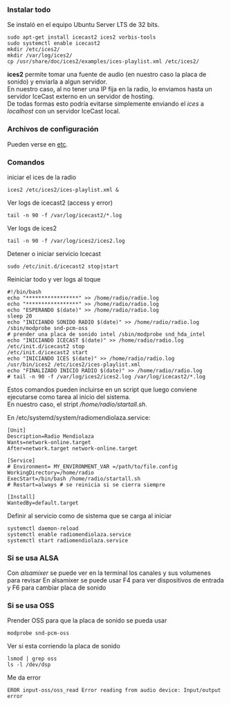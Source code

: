 ### Instalar todo

Se instaló en el equipo Ubuntu Server LTS de 32 bits.  

```
sudo apt-get install icecast2 ices2 vorbis-tools
sudo systemctl enable icecast2
mkdir /etc/ices2/
mkdir /var/log/ices2/
cp /usr/share/doc/ices2/examples/ices-playlist.xml /etc/ices2/ 
```

**ices2** permite tomar una fuente de audio (en nuestro caso la placa de sonido) y enviarla a algun servidor.  
En nuestro caso, al no tener una IP fija en la radio, lo enviamos hasta un servidor IceCast externo en un servidor de hosting.  
De todas formas esto podría evitarse simplemente enviando el _ices_ a _localhost_ con un servidor IceCast local.  

### Archivos de configuración
Pueden verse en [etc](etc/).  

### Comandos
iniciar el ices de la radio  
```
ices2 /etc/ices2/ices-playlist.xml &
```

Ver logs de icecast2 (access y error)
```
tail -n 90 -f /var/log/icecast2/*.log
```

Ver logs de ices2
```
tail -n 90 -f /var/log/ices2/ices2.log
```

Detener o iniciar servicio Icecast
```
sudo /etc/init.d/icecast2 stop|start
```

Reiniciar todo y ver logs al toque
```
#!/bin/bash
echo "*****************" >> /home/radio/radio.log
echo "*****************" >> /home/radio/radio.log
echo "ESPERANDO $(date)" >> /home/radio/radio.log
sleep 20
echo "INICIANDO SONIDO RADIO $(date)" >> /home/radio/radio.log
/sbin/modprobe snd-pcm-oss
# prender una placa de sonido intel /sbin/modprobe snd_hda_intel
echo "INICIANDO ICECAST $(date)" >> /home/radio/radio.log
/etc/init.d/icecast2 stop
/etc/init.d/icecast2 start
echo "INICIANDO ICES $(date)" >> /home/radio/radio.log
/usr/bin/ices2 /etc/ices2/ices-playlist.xml 
echo "FINALIZADO INICIO RADIO $(date)" >> /home/radio/radio.log
# tail -n 90 -f /var/log/ices2/ices2.log /var/log/icecast2/*.log
```

Estos comandos pueden incluirse en un script que luego conviene ejecutarse como tarea al inicio del sistema.  
En nuestro caso, el stript _/home/radio/startall.sh_.  

En /etc/systemd/system/radiomendiolaza.service:

```
[Unit]
Description=Radio Mendiolaza
Wants=network-online.target
After=network.target network-online.target

[Service]
# Environment= MY_ENVIRONMENT_VAR =/path/to/file.config
WorkingDirectory=/home/radio
ExecStart=/bin/bash /home/radio/startall.sh
# Restart=always # se reinicia si se cierra siempre

[Install]
WantedBy=default.target
```

Definir al servicio como de sistema que se carga al iniciar
```
systemctl daemon-reload
systemctl enable radiomendiolaza.service
systemctl start radiomendiolaza.service
```

### Si se usa ALSA

Con _alsamixer_ se puede ver en la terminal los canales y sus volumenes para revisar
En alsamixer se puede usar F4 para ver dispositivos de entrada y F6 para cambiar placa de sonido


### Si se usa OSS

Prender OSS para que la placa de sonido se pueda usar
```
modprobe snd-pcm-oss
```
Ver si esta corriendo la placa de sonido
```
lsmod | grep oss 
ls -l /dev/dsp
```

Me da error
```
EROR input-oss/oss_read Error reading from audio device: Input/output error
```
